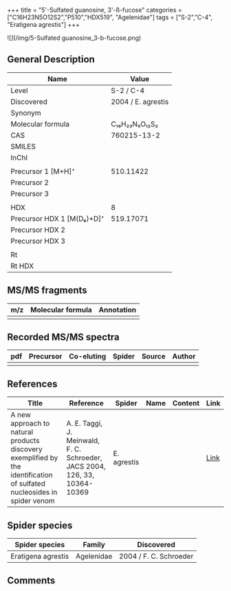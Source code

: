 +++
title = "5'-Sulfated guanosine, 3'-ß-fucose"
categories = ["C16H23N5O12S2","P510","HDX519",
"Agelenidae"]
tags = ["S-2","C-4",
"Eratigena agrestis"]
+++

![](/img/5-Sulfated guanosine_3-b-fucose.png)

## General Description

| Name                      | Value              |
|---------------------------|--------------------|
| Level                     | S-2 / C-4                |
| Discovered                | 2004 / E. agrestis |
| Synonym                   |                    |
| Molecular formula         | C₁₆H₂₃N₅O₁₂S₂      |
| CAS                       | 760215-13-2        |
| SMILES |   |
| InChI  |   |
|                           |                    |
| Precursor 1 [M+H]⁺        | 510.11422          |
| Precursor 2               |                    |
| Precursor 3               |                    |
|                           |                    |
| HDX                       | 8                  |
| Precursor HDX 1 [M(D₈)+D]⁺ | 519.17071          |
| Precursor HDX 2           |                    |
| Precursor HDX 3           |                    |
|                           |                    |
| Rt                        |                    |
| Rt HDX                    |                    |

## MS/MS fragments

| m/z | Molecular formula | Annotation |
|-----|-------------------|------------|
|     |                   |            |

## Recorded MS/MS spectra

| pdf | Precursor | Co-eluting | Spider | Source | Author |
|-----|-----------|------------|--------|--------|--------|
|     |           |            |        |        |        |

## References

| Title                                                                                                                  | Reference                                                                  | Spider      | Name | Content | Link                                           |
|------------------------------------------------------------------------------------------------------------------------|----------------------------------------------------------------------------|-------------|------|---------|------------------------------------------------|
| A new approach to natural products discovery exemplified by the identification of sulfated nucleosides in spider venom | A. E. Taggi, J. Meinwald, F. C. Schroeder, JACS 2004, 126, 33, 10364-10369 | E. agrestis |      |         | [Link](https://pubs.acs.org/doi/abs/10.1021/ja047416n) |

## Spider species

| Spider species     | Family       | Discovered             |
|--------------------|--------------|------------------------|
| Eratigena agrestis | Agelenidae | 2004 / F. C. Schroeder |

## Comments